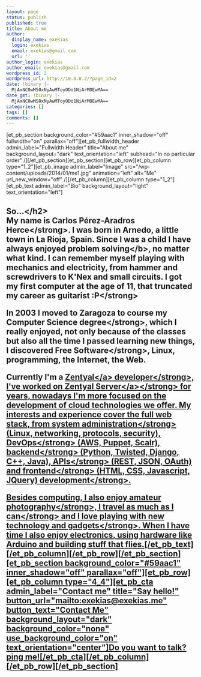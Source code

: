 ```yaml
---
layout: page
status: publish
published: true
title: About me
author:
  display_name: exekias
  login: exekias
  email: exekias@gmail.com
  url: ''
author_login: exekias
author_email: exekias@gmail.com
wordpress_id: 2
wordpress_url: http://10.0.0.2/?page_id=2
date: !binary |-
  MjAxNC0wMS0xNyAwMToyODo1NiArMDEwMA==
date_gmt: !binary |-
  MjAxNC0wMS0xNyAwMToyODo1NiArMDEwMA==
categories: []
tags: []
comments: []
---
```

<p>[et_pb_section background_color="#59aac1" inner_shadow="off" fullwidth="on" parallax="off"][et_pb_fullwidth_header admin_label="Fullwidth Header" title="About me" background_layout="dark" text_orientation="left" subhead="In no particular order" &#47;][&#47;et_pb_section][et_pb_section][et_pb_row][et_pb_column type="1_2"][et_pb_image admin_label="Image" src="&#47;wp-content&#47;uploads&#47;2014&#47;01&#47;me1.jpg" animation="left" alt="Me" url_new_window="off" &#47;][&#47;et_pb_column][et_pb_column type="1_2"][et_pb_text admin_label="Bio" background_layout="light" text_orientation="left"]<br />
<h2>So...<&#47;h2><br />
My name is <strong>Carlos P&eacute;rez-Aradros Herce<&#47;strong>. I was born in Arnedo, a little town in La Rioja, Spain. <b>Since I was a child I have always enjoyed problem solving<&#47;b>, no matter what kind. I can remember myself playing with mechanics and electricity, from hammer and screwdrivers to K'Nex&nbsp;and small circuits. <strong>I got my first computer at the age of 11, that truncated my career as guitarist&nbsp;:P<&#47;strong></p>
<p><strong>In 2003 I moved to Zaragoza to course my Computer Science degree<&#47;strong>, which I really enjoyed, not only because of the classes but also all the time I passed learning new things, <strong>I discovered Free Software<&#47;strong>, Linux, programming,&nbsp;the Internet, the Web.</p>
<p>Currently<strong> I'm a <a title="Zentyal" href="http:&#47;&#47;www.zentyal.com">Zentyal<&#47;a>&nbsp;developer<&#47;strong>, I've worked on <strong><a href="http:&#47;&#47;www.zentyal.com">Zentyal Server<&#47;a><&#47;strong>&nbsp;for years, nowadays I'm more focused on the development of cloud technologies we offer. My interests and experience cover the full web stack, from <strong>system administration<&#47;strong> (Linux, networking, protocols, security), <strong>DevOps<&#47;strong> (AWS, Puppet, Scalr), <strong>backend<&#47;strong> (Python, Twisted, Django, C++,&nbsp;Java), <strong>APIs<&#47;strong> (REST, JSON, OAuth) and <strong>frontend<&#47;strong> (HTML, CSS, Javascript, JQuery) <strong>development<&#47;strong>.</p>
<p>Besides computing, I also enjoy amateur <strong>photography<&#47;strong>, <strong>I travel as much as I can<&#47;strong> and I love playing with&nbsp;<strong>new technology and gadgets<&#47;strong>. When I have time I also enjoy electronics, using hardware like Arduino and building stuff that flies.[&#47;et_pb_text][&#47;et_pb_column][&#47;et_pb_row][&#47;et_pb_section][et_pb_section background_color="#59aac1" inner_shadow="off" parallax="off"][et_pb_row][et_pb_column type="4_4"][et_pb_cta admin_label="Contact me" title="Say hello!" button_url="mailto:exekias@exekias.me" button_text="Contact Me" background_layout="dark" background_color="none" use_background_color="on" text_orientation="center"]Do you want to talk? ping me![&#47;et_pb_cta][&#47;et_pb_column][&#47;et_pb_row][&#47;et_pb_section]</p>
